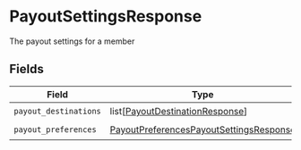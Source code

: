 # PayoutSettingsResponse

The payout settings for a member


## Fields

| Field                                                                                                     | Type                                                                                                      | Required                                                                                                  | Description                                                                                               |
| --------------------------------------------------------------------------------------------------------- | --------------------------------------------------------------------------------------------------------- | --------------------------------------------------------------------------------------------------------- | --------------------------------------------------------------------------------------------------------- |
| `payout_destinations`                                                                                     | list[[PayoutDestinationResponse](../../models/shared/payoutdestinationresponse.md)]                       | :heavy_check_mark:                                                                                        | N/A                                                                                                       |
| `payout_preferences`                                                                                      | [PayoutPreferencesPayoutSettingsResponse](../../models/shared/payoutpreferencespayoutsettingsresponse.md) | :heavy_check_mark:                                                                                        | N/A                                                                                                       |